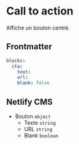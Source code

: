 # Call to action

Affiche un bouton centré.

## Frontmatter
```yml
blocks:
  cta:
    text:
    url:
    blank: false
```

## Netlify CMS
- Bouton `object`
  - Texte `string`
  - URL `string`
  - Blank `boolean`
